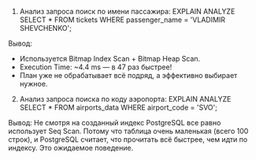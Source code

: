 1. Анализ запроса поиск по имени пассажира:
EXPLAIN ANALYZE
SELECT * FROM tickets
WHERE passenger_name = 'VLADIMIR SHEVCHENKO';

Вывод:
- Используется Bitmap Index Scan + Bitmap Heap Scan.
- Execution Time: ~4.4 ms — в 47 раз быстрее!
- План уже не обрабатывает всё подряд, а эффективно выбирает нужное.

2. Анализ запроса поиска по коду аэропорта:
EXPLAIN ANALYZE
SELECT * FROM airports_data
WHERE airport_code = 'SVO';

Вывод:
Не смотря на созданный индекс PostgreSQL все равно использует Seq Scan. Потому что таблица очень маленькая (всего 100 строк), и PostgreSQL считает, что прочитать всё быстрее, чем идти по индексу. Это ожидаемое поведение.